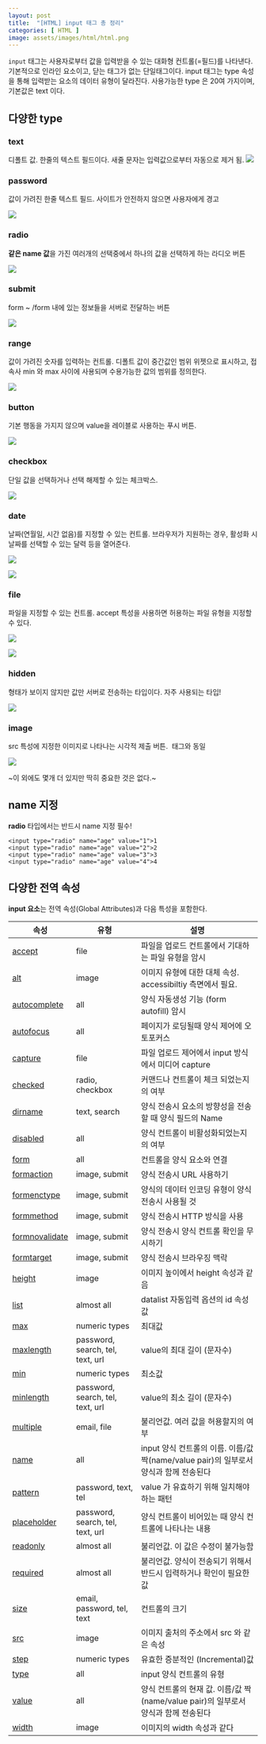 ```yaml
---
layout: post
title:  "[HTML] input 태그 총 정리"
categories: [ HTML ]
image: assets/images/html/html.png
---
```


<code>input</code> 태그는 사용자로부터 값을 입력받을 수 있는 대화형 컨트롤(=필드)를 나타낸다. 기본적으로 인라인 요소이고, 닫는 태그가 없는 단일태그이다. input 태그는 type 속성을 통해 입력받는 요소의 데이터 유형이 달라진다. 사용가능한 type 은 20여 가지이며, 기본값은 text 이다.

## 다양한 type

### text

디폴트 값. 한줄의 텍스트 필드이다. 새줄 문자는 입력값으로부터 자동으로 제거 됨.
![](https://velog.velcdn.com/images/clothes/post/21bde81f-c0e8-4859-b2a2-441007fc5dad/image.png)


### password

값이 가려진 한줄 텍스트 필드. 사이트가 안전하지 않으면 사용자에게 경고

![](https://velog.velcdn.com/images/clothes/post/ccd7af7d-9ee9-4b85-b0dc-0714eeabaa1a/image.png)

### radio

**같은 name 값**을 가진 여러개의 선택중에서 하나의 값을 선택하게 하는 라디오 버튼

![](https://velog.velcdn.com/images/clothes/post/7df3f73a-3ace-411e-b2f4-090561677b42/image.png)

### submit

form ~ /form 내에 있는 정보들을 서버로 전달하는 버튼

![](https://velog.velcdn.com/images/clothes/post/c90694a2-bcde-43c1-b3cb-0a8df761babc/image.png)

### range

값이 가려진 숫자를 입력하는 컨트롤. 디폴트 값이 중간값인 범위 위젯으로 표시하고, 접속사 min 와 max 사이에 사용되며 수용가능한 값의 범위를 정의한다.

![](https://velog.velcdn.com/images/clothes/post/e6dc1932-0929-43e8-8d99-c6ae3bd862b9/image.png)

### button

기본 행동을 가지지 않으며 value을 레이블로 사용하는 푸시 버튼.

![](https://velog.velcdn.com/images/clothes/post/159419e3-b3ae-4b68-867a-dcfaf9af72be/image.png)

### checkbox

단일 값을 선택하거나 선택 해제할 수 있는 체크박스.

![](https://velog.velcdn.com/images/clothes/post/f1e1bcad-69e4-4a14-904a-a5aa515f39a1/image.png)

### date

날짜(연월일, 시간 없음)를 지정할 수 있는 컨트롤. 브라우저가 지원하는 경우, 활성화 시 날짜를 선택할 수 있는 달력 등을 열어준다.

![](https://velog.velcdn.com/images/clothes/post/aaee5aaa-ca91-4162-8948-8fe184c767b7/image.png)

![](https://velog.velcdn.com/images/clothes/post/72f0d4c7-b884-40ee-96ee-1061e2a69425/image.png)

### file

파일을 지정할 수 있는 컨트롤. accept 특성을 사용하면 허용하는 파일 유형을 지정할 수 있다.

![](https://velog.velcdn.com/images/clothes/post/89c972e1-8884-45cd-8889-7286cd174c7e/image.png)

![](https://velog.velcdn.com/images/clothes/post/ac8e5f05-04c1-40a3-9e64-86eebf485736/image.png)

### hidden

형태가 보이지 않지만 값만 서버로 전송하는 타입이다. 자주 사용되는 타입!

![](https://velog.velcdn.com/images/clothes/post/69f877eb-0575-40fc-9415-12f0d6cb98c2/image.png)

### image

src 특성에 지정한 이미지로 나타나는 시각적 제출 버튼. <img> 태그와 동일

![](https://velog.velcdn.com/images/clothes/post/ea3f7c53-45cd-475d-9372-9ee4ee644ad9/image.png)

~이 외에도 몇개 더 있지만 딱히 중요한 것은 없다.~

## name 지정

**radio** 타입에서는 반드시 name 지정 필수!

```
<input type="radio" name="age" value="1">1
<input type="radio" name="age" value="2">2
<input type="radio" name="age" value="3">3
<input type="radio" name="age" value="4">4
```

## 다양한 전역 속성

**input 요소**는 전역 속성(Global Attributes)과 다음 특성을 포함한다.

| 속성 | 유형 | 설명 |
| --- | --- | --- |
| [accept](https://developer.mozilla.org/ko/docs/Web/HTML/Element/Input#htmlattrdefaccept) | file | 파일을 업로드 컨트롤에서 기대하는 파일 유형을 암시 |
| [alt](https://developer.mozilla.org/ko/docs/Web/HTML/Element/Input#htmlattrdefalt) | image | 이미지 유형에 대한 대체 속성. accessibiltiy 측면에서 필요. |
| [autocomplete](https://developer.mozilla.org/ko/docs/Web/HTML/Element/Input#htmlattrdefautocomplete) | all | 양식 자동생성 기능 (form autofill) 암시 |
| [autofocus](https://developer.mozilla.org/ko/docs/Web/HTML/Element/Input#htmlattrdefautofocus) | all | 페이지가 로딩될때 양식 제어에 오토포커스 |
| [capture](https://developer.mozilla.org/ko/docs/Web/HTML/Element/Input#htmlattrdefcapture) | file | 파일 업로드 제어에서 input 방식에서 미디어 capture |
| [checked](https://developer.mozilla.org/ko/docs/Web/HTML/Element/Input#htmlattrdefchecked) | radio, checkbox | 커맨드나 컨트롤이 체크 되었는지의 여부 |
| [dirname](https://developer.mozilla.org/ko/docs/Web/HTML/Element/Input#htmlattrdefdirname) | text, search | 양식 전송시 요소의 방향성을 전송할 때 양식 필드의 Name |
| [disabled](https://developer.mozilla.org/ko/docs/Web/HTML/Element/Input#htmlattrdefdisabled) | all | 양식 컨트롤이 비활성화되었는지의 여부 |
| [form](https://developer.mozilla.org/ko/docs/Web/HTML/Element/Input#htmlattrdefform) | all | 컨트롤을 양식 요소와 연결 |
| [formaction](https://developer.mozilla.org/ko/docs/Web/HTML/Element/Input#htmlattrdefformaction) | image, submit | 양식 전송시 URL 사용하기 |
| [formenctype](https://developer.mozilla.org/ko/docs/Web/HTML/Element/Input#htmlattrdefformenctype) | image, submit | 양식의 데이터 인코딩 유형이 양식 전송시 사용될 것 |
| [formmethod](https://developer.mozilla.org/ko/docs/Web/HTML/Element/Input#htmlattrdefformmethod) | image, submit | 양식 전송시 HTTP 방식을 사용 |
| [formnovalidate](https://developer.mozilla.org/ko/docs/Web/HTML/Element/Input#htmlattrdefformnovalidate) | image, submit | 양식 전송시 양식 컨트롤 확인을 무시하기 |
| [formtarget](https://developer.mozilla.org/ko/docs/Web/HTML/Element/Input#htmlattrdefformtarget) | image, submit | 양식 전송시 브라우징 맥락 |
| [height](https://developer.mozilla.org/ko/docs/Web/HTML/Element/Input#htmlattrdefheight) | image | 이미지 높이에서 height 속성과 같음 |
| [list](https://developer.mozilla.org/ko/docs/Web/HTML/Element/Input#htmlattrdeflist) | almost all | datalist 자동입력 옵션의 id 속성값 |
| [max](https://developer.mozilla.org/ko/docs/Web/HTML/Element/Input#htmlattrdefmax) | numeric types | 최대값 |
| [maxlength](https://developer.mozilla.org/ko/docs/Web/HTML/Element/Input#htmlattrdefmaxlength) | password, search, tel, text, url | value의 최대 길이 (문자수) |
| [min](https://developer.mozilla.org/ko/docs/Web/HTML/Element/Input#htmlattrdefmin) | numeric types | 최소값 |
| [minlength](https://developer.mozilla.org/ko/docs/Web/HTML/Element/Input#htmlattrdefminlength) | password, search, tel, text, url | value의 최소 길이 (문자수) |
| [multiple](https://developer.mozilla.org/ko/docs/Web/HTML/Element/Input#htmlattrdefmultiple) | email, file | 불리언값. 여러 값을 허용할지의 여부 |
| [name](https://developer.mozilla.org/ko/docs/Web/HTML/Element/Input#htmlattrdefname) | all | input 양식 컨트롤의 이름. 이름/값 짝(name/value pair)의 일부로서 양식과 함께 전송된다 |
| [pattern](https://developer.mozilla.org/ko/docs/Web/HTML/Element/Input#htmlattrdefpattern) | password, text, tel | value 가 유효하기 위해 일치해야 하는 패턴 |
| [placeholder](https://developer.mozilla.org/ko/docs/Web/HTML/Element/Input#htmlattrdefplaceholder) | password, search, tel, text, url | 양식 컨트롤이 비어있는 때 양식 컨트롤에 나타나는 내용 |
| [readonly](https://developer.mozilla.org/en-US/docs/Web/HTML/Attributes/readonly) | almost all | 불리언값. 이 값은 수정이 불가능함 |
| [required](https://developer.mozilla.org/en-US/docs/Web/HTML/Attributes/required) | almost all | 불리언값. 양식이 전송되기 위해서 반드시 입력하거나 확인이 필요한 값 |
| [size](https://developer.mozilla.org/ko/docs/Web/HTML/Element/Input#htmlattrdefsize) | email, password, tel, text | 컨트롤의 크기 |
| [src](https://developer.mozilla.org/ko/docs/Web/HTML/Element/Input#htmlattrdefsrc) | image | 이미지 출처의 주소에서 src 와 같은 속성 |
| [step](https://developer.mozilla.org/ko/docs/Web/HTML/Element/Input#htmlattrdefstep) | numeric types | 유효한 증분적인 (Incremental)값 |
| [type](https://developer.mozilla.org/ko/docs/Web/HTML/Element/Input#htmlattrdeftype) | all | input 양식 컨트롤의 유형 |
| [value](https://developer.mozilla.org/ko/docs/Web/HTML/Element/Input#htmlattrdefvalue) | all | 양식 컨트롤의 현재 값. 이름/값 짝(name/value pair)의 일부로서 양식과 함께 전송된다 |
| [width](https://developer.mozilla.org/ko/docs/Web/HTML/Element/Input#htmlattrdefwidth) | image | 이미지의 width 속성과 같다 |